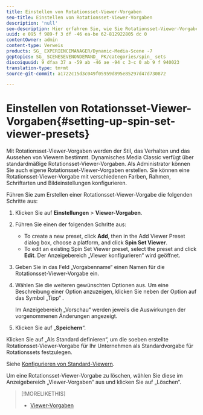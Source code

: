 ```yaml
---
title: Einstellen von Rotationsset-Viewer-Vorgaben
seo-title: Einstellen von Rotationsset-Viewer-Vorgaben
description: 'null'
seo-description: Hier erfahren Sie, wie Sie Rotationsset-Viewer-Vorgaben einrichten.
uuid: e 095 f 989-f 3 df -46 ea-be 62-812922805 dc 0
contentOwner: admin
content-type: Verweis
products: SG_ EXPERIENCEMANAGER/Dynamic-Media-Scene -7
geptopics: SG_ SCENESEVENONDEMAND_ PK/categories/spin_ sets
discoiquuid: 9 dfaa 37 a -59 ab -46 ae -94 c 3-c 0 ab 9 f 940023
translation-type: tm+mt
source-git-commit: a1722c15d3c049f05959d895e85297d47d730872

---
```



# Einstellen von Rotationsset-Viewer-Vorgaben{#setting-up-spin-set-viewer-presets}

Mit Rotationsset-Viewer-Vorgaben werden der Stil, das Verhalten und das Aussehen von Viewern bestimmt. Dynamisches Media Classic verfügt über standardmäßige Rotationsset-Viewer-Vorgaben. Als Administrator können Sie auch eigene Rotationsset-Viewer-Vorgaben erstellen. Sie können eine Rotationsset-Viewer-Vorgabe mit verschiedenen Farben, Rahmen, Schriftarten und Bildeinstellungen konfigurieren.

Führen Sie zum Erstellen einer Rotationsset-Viewer-Vorgabe die folgenden Schritte aus:

1. Klicken Sie auf **Einstellungen** &gt; **Viewer-Vorgaben**.
1. Führen Sie einen der folgenden Schritte aus:

   * To create a new preset, click **Add**, then in the Add Viewer Preset dialog box, choose a platform, and click **Spin Set Viewer**.
   * To edit an existing Spin Set Viewer preset, select the preset and click **Edit**.
   Der Anzeigebereich „Viewer konfigurieren“ wird geöffnet.

1. Geben Sie in das Feld „Vorgabenname“ einen Namen für die Rotationsset-Viewer-Vorgabe ein.
1. Wählen Sie die weiteren gewünschten Optionen aus. Um eine Beschreibung einer Option anzuzeigen, klicken Sie neben der Option auf das Symbol „Tipp“ .

   Im Anzeigebereich „Vorschau“ werden jeweils die Auswirkungen der vorgenommenen Änderungen angezeigt.

1. Klicken Sie auf „**Speichern**“.

Klicken Sie auf „Als Standard definieren“, um die soeben erstellte Rotationsset-Viewer-Vorgabe für Ihr Unternehmen als Standardvorgabe für Rotationssets festzulegen.

Siehe [Konfigurieren von Standard-Viewern](application-setup.md#configuring_default_viewers). 

Um eine Rotationsset-Viewer-Vorgabe zu löschen, wählen Sie diese im Anzeigebereich „Viewer-Vorgaben“ aus und klicken Sie auf „Löschen“.

>[!MORELIKETHIS]
>
>* [Viewer-Vorgaben](application-setup.md#viewer_presets)

